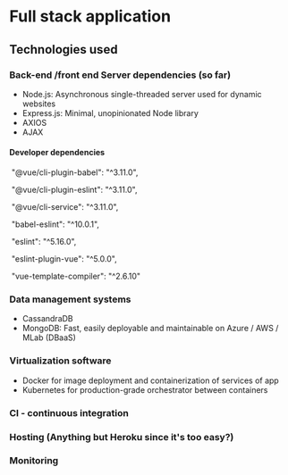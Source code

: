 # Full stack application

## Technologies used

### Back-end /front end Server dependencies (so far)

- Node.js: Asynchronous single-threaded server used for dynamic websites
- Express.js: Minimal, unopinionated Node library
- AXIOS
- AJAX

#### Developer dependencies 

​    "@vue/cli-plugin-babel": "^3.11.0",

​    "@vue/cli-plugin-eslint": "^3.11.0",

​    "@vue/cli-service": "^3.11.0",

​    "babel-eslint": "^10.0.1",

​    "eslint": "^5.16.0",

​    "eslint-plugin-vue": "^5.0.0",

​    "vue-template-compiler": "^2.6.10"

### Data management systems

- CassandraDB
- MongoDB: Fast, easily deployable and maintainable on Azure / AWS / MLab (DBaaS)

### Virtualization software

- Docker for image deployment and containerization of services of app
- Kubernetes for production-grade orchestrator between containers

### CI - continuous integration

### Hosting (Anything but Heroku since it's too easy?)

### Monitoring

